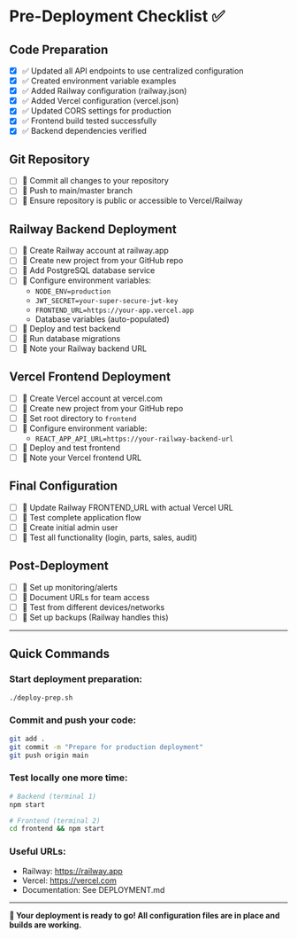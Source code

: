 # Pre-Deployment Checklist ✅

## Code Preparation
- [x] ✅ Updated all API endpoints to use centralized configuration
- [x] ✅ Created environment variable examples
- [x] ✅ Added Railway configuration (railway.json)
- [x] ✅ Added Vercel configuration (vercel.json)
- [x] ✅ Updated CORS settings for production
- [x] ✅ Frontend build tested successfully
- [x] ✅ Backend dependencies verified

## Git Repository
- [ ] 🔄 Commit all changes to your repository
- [ ] 🔄 Push to main/master branch
- [ ] 🔄 Ensure repository is public or accessible to Vercel/Railway

## Railway Backend Deployment
- [ ] 🔄 Create Railway account at railway.app
- [ ] 🔄 Create new project from your GitHub repo
- [ ] 🔄 Add PostgreSQL database service
- [ ] 🔄 Configure environment variables:
  - `NODE_ENV=production`
  - `JWT_SECRET=your-super-secure-jwt-key`
  - `FRONTEND_URL=https://your-app.vercel.app`
  - Database variables (auto-populated)
- [ ] 🔄 Deploy and test backend
- [ ] 🔄 Run database migrations
- [ ] 🔄 Note your Railway backend URL

## Vercel Frontend Deployment
- [ ] 🔄 Create Vercel account at vercel.com
- [ ] 🔄 Create new project from your GitHub repo
- [ ] 🔄 Set root directory to `frontend`
- [ ] 🔄 Configure environment variable:
  - `REACT_APP_API_URL=https://your-railway-backend-url`
- [ ] 🔄 Deploy and test frontend
- [ ] 🔄 Note your Vercel frontend URL

## Final Configuration
- [ ] 🔄 Update Railway FRONTEND_URL with actual Vercel URL
- [ ] 🔄 Test complete application flow
- [ ] 🔄 Create initial admin user
- [ ] 🔄 Test all functionality (login, parts, sales, audit)

## Post-Deployment
- [ ] 🔄 Set up monitoring/alerts
- [ ] 🔄 Document URLs for team access
- [ ] 🔄 Test from different devices/networks
- [ ] 🔄 Set up backups (Railway handles this)

---

## Quick Commands

### Start deployment preparation:
```bash
./deploy-prep.sh
```

### Commit and push your code:
```bash
git add .
git commit -m "Prepare for production deployment"
git push origin main
```

### Test locally one more time:
```bash
# Backend (terminal 1)
npm start

# Frontend (terminal 2)
cd frontend && npm start
```

### Useful URLs:
- Railway: https://railway.app
- Vercel: https://vercel.com
- Documentation: See DEPLOYMENT.md

---

**🎯 Your deployment is ready to go! All configuration files are in place and builds are working.**
